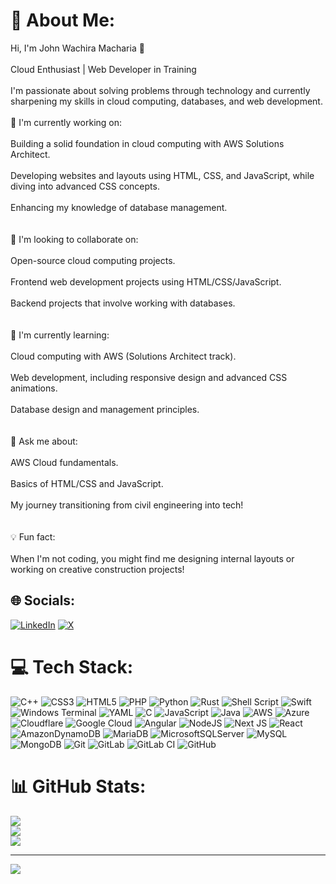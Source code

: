 # 💫 About Me:
Hi, I'm John Wachira Macharia 👋<br><br>Cloud Enthusiast | Web Developer in Training<br><br>I'm passionate about solving problems through technology and currently sharpening my skills in cloud computing, databases, and web development.<br><br>🔭 I'm currently working on:<br><br>Building a solid foundation in cloud computing with AWS Solutions Architect.<br><br>Developing websites and layouts using HTML, CSS, and JavaScript, while diving into advanced CSS concepts.<br><br>Enhancing my knowledge of database management.<br><br><br>🤝 I'm looking to collaborate on:<br><br>Open-source cloud computing projects.<br><br>Frontend web development projects using HTML/CSS/JavaScript.<br><br>Backend projects that involve working with databases.<br><br><br>🌱 I'm currently learning:<br><br>Cloud computing with AWS (Solutions Architect track).<br><br>Web development, including responsive design and advanced CSS animations.<br><br>Database design and management principles.<br><br><br>👀 Ask me about:<br><br>AWS Cloud fundamentals.<br><br>Basics of HTML/CSS and JavaScript.<br><br>My journey transitioning from civil engineering into tech!<br><br><br>💡 Fun fact:<br><br>When I'm not coding, you might find me designing internal layouts or working on creative construction projects!<br>


## 🌐 Socials:
[![LinkedIn](https://img.shields.io/badge/LinkedIn-%230077B5.svg?logo=linkedin&logoColor=white)](https://linkedin.com/in/https://www.linkedin.com/in/john-macharia-1abcd2) [![X](https://img.shields.io/badge/X-black.svg?logo=X&logoColor=white)](https://x.com/https://x.com/JonnieWachez) 

# 💻 Tech Stack:
![C++](https://img.shields.io/badge/c++-%2300599C.svg?style=flat&logo=c%2B%2B&logoColor=white) ![CSS3](https://img.shields.io/badge/css3-%231572B6.svg?style=flat&logo=css3&logoColor=white) ![HTML5](https://img.shields.io/badge/html5-%23E34F26.svg?style=flat&logo=html5&logoColor=white) ![PHP](https://img.shields.io/badge/php-%23777BB4.svg?style=flat&logo=php&logoColor=white) ![Python](https://img.shields.io/badge/python-3670A0?style=flat&logo=python&logoColor=ffdd54) ![Rust](https://img.shields.io/badge/rust-%23000000.svg?style=flat&logo=rust&logoColor=white) ![Shell Script](https://img.shields.io/badge/shell_script-%23121011.svg?style=flat&logo=gnu-bash&logoColor=white) ![Swift](https://img.shields.io/badge/swift-F54A2A?style=flat&logo=swift&logoColor=white) ![Windows Terminal](https://img.shields.io/badge/Windows%20Terminal-%234D4D4D.svg?style=flat&logo=windows-terminal&logoColor=white) ![YAML](https://img.shields.io/badge/yaml-%23ffffff.svg?style=flat&logo=yaml&logoColor=151515) ![C](https://img.shields.io/badge/c-%2300599C.svg?style=flat&logo=c&logoColor=white) ![JavaScript](https://img.shields.io/badge/javascript-%23323330.svg?style=flat&logo=javascript&logoColor=%23F7DF1E) ![Java](https://img.shields.io/badge/java-%23ED8B00.svg?style=flat&logo=openjdk&logoColor=white) ![AWS](https://img.shields.io/badge/AWS-%23FF9900.svg?style=flat&logo=amazon-aws&logoColor=white) ![Azure](https://img.shields.io/badge/azure-%230072C6.svg?style=flat&logo=microsoftazure&logoColor=white) ![Cloudflare](https://img.shields.io/badge/Cloudflare-F38020?style=flat&logo=Cloudflare&logoColor=white) ![Google Cloud](https://img.shields.io/badge/GoogleCloud-%234285F4.svg?style=flat&logo=google-cloud&logoColor=white) ![Angular](https://img.shields.io/badge/angular-%23DD0031.svg?style=flat&logo=angular&logoColor=white) ![NodeJS](https://img.shields.io/badge/node.js-6DA55F?style=flat&logo=node.js&logoColor=white) ![Next JS](https://img.shields.io/badge/Next-black?style=flat&logo=next.js&logoColor=white) ![React](https://img.shields.io/badge/react-%2320232a.svg?style=flat&logo=react&logoColor=%2361DAFB) ![AmazonDynamoDB](https://img.shields.io/badge/Amazon%20DynamoDB-4053D6?style=flat&logo=Amazon%20DynamoDB&logoColor=white) ![MariaDB](https://img.shields.io/badge/MariaDB-003545?style=flat&logo=mariadb&logoColor=white) ![MicrosoftSQLServer](https://img.shields.io/badge/Microsoft%20SQL%20Server-CC2927?style=flat&logo=microsoft%20sql%20server&logoColor=white) ![MySQL](https://img.shields.io/badge/mysql-4479A1.svg?style=flat&logo=mysql&logoColor=white) ![MongoDB](https://img.shields.io/badge/MongoDB-%234ea94b.svg?style=flat&logo=mongodb&logoColor=white) ![Git](https://img.shields.io/badge/git-%23F05033.svg?style=flat&logo=git&logoColor=white) ![GitLab](https://img.shields.io/badge/gitlab-%23181717.svg?style=flat&logo=gitlab&logoColor=white) ![GitLab CI](https://img.shields.io/badge/gitlab%20CI-%23181717.svg?style=flat&logo=gitlab&logoColor=white) ![GitHub](https://img.shields.io/badge/github-%23121011.svg?style=flat&logo=github&logoColor=white)
# 📊 GitHub Stats:
![](https://github-readme-stats.vercel.app/api?username=John00343&theme=dark&hide_border=false&include_all_commits=true&count_private=true)<br/>
![](https://github-readme-streak-stats.herokuapp.com/?user=John00343&theme=dark&hide_border=false)<br/>
![](https://github-readme-stats.vercel.app/api/top-langs/?username=John00343&theme=dark&hide_border=false&include_all_commits=true&count_private=true&layout=compact)

---
[![](https://visitcount.itsvg.in/api?id=John00343&icon=0&color=0)](https://visitcount.itsvg.in)

<!-- Proudly created with GPRM ( https://gprm.itsvg.in ) -->
